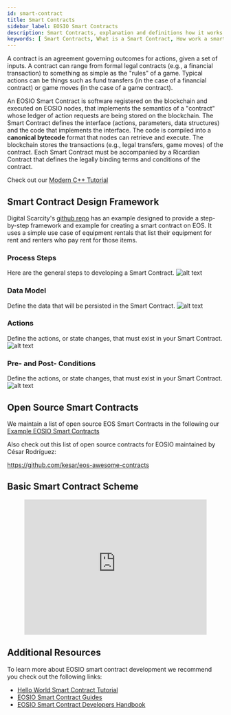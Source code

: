 ```yaml
---
id: smart-contract
title: Smart Contracts
sidebar_label: EOSIO Smart Contracts
description: Smart Contracts, explanation and definitions how it works and how to use it.
keywords: [ Smart Contracts, What is a Smart Contract, How work a smart contract, How Create a Smart Contract, EOS, EOS Costa Rica]
---
```


A contract is an agreement governing outcomes for actions, given a set of inputs. A contract can range from formal legal contracts (e.g., a financial transaction) to something as simple as the "rules" of a game. Typical actions can be things such as fund transfers (in the case of a financial contract) or game moves (in the case of a game contract).

An EOSIO Smart Contract is software registered on the blockchain and executed on EOSIO nodes, that implements the semantics of a "contract" whose ledger of action requests are being stored on the blockchain. The Smart Contract defines the interface (actions, parameters, data structures) and the code that implements the interface. The code is compiled into a **canonical bytecode** format that nodes can retrieve and execute. The blockchain stores the transactions (e.g., legal transfers, game moves) of the contract. Each Smart Contract must be accompanied by a Ricardian Contract that defines the legally binding terms and conditions of the contract.

Check out our [Modern C++ Tutorial](https://guide.eoscostarica.io/docs/tutorials/modern-cpp)

## Smart Contract Design Framework 
Digital Scarcity's [github repo](https://github.com/digital-scarcity/equiprental) has an example designed to provide a step-by-step framework and example for creating a smart contract on EOS. It uses a simple use case of equipment rentals that list their equipment for rent and renters who pay rent for those items.

### Process Steps
Here are the general steps to developing a Smart Contract.
![alt text](/img/contracts/steps.png "Steps")


### Data Model
Define the data that will be persisted in the Smart Contract.
![alt text](/img/contracts/datamodel.png "Data Model")

### Actions
Define the actions, or state changes, that must exist in your Smart Contract.
![alt text](/img/contracts/actions.png "Actions")

### Pre- and Post- Conditions
Define the actions, or state changes, that must exist in your Smart Contract.
![alt text](/img/contracts/prepostconditions.png "Pre and Post Conditions")


## Open Source Smart Contracts 
We maintain a list of open source EOS Smart Contracts in the following our [Example EOSIO Smart Contracts](https://guide.eoscostarica.io/docs/tools/example-eosio-smart-contract)

Also check out this list of open source contracts for EOSIO maintained by César Rodríguez:

https://github.com/kesar/eos-awesome-contracts

## Basic Smart Contract Scheme

<figure class="video_container">
  <iframe width="100%" height="315" src="https://www.youtube.com/embed/ZE2HxTmxfrI" frameborder="0" allowfullscreen="true"> </iframe>
</figure>

## Additional Resources

To learn more about EOSIO smart contract development we recommend you check out the following links:

* [Hello World Smart Contract Tutorial](https://guias.eoscostarica.io/docs/tutoriales/contrato-hola-mundo)
* [EOSIO Smart Contract Guides](https://developers.eos.io/welcome/v2.1/smart-contract-guides/index)
* [EOSIO Smart Contract Developers Handbook](https://cc32d9.gitbook.io/eosio-smart-contract-developers-handbook)